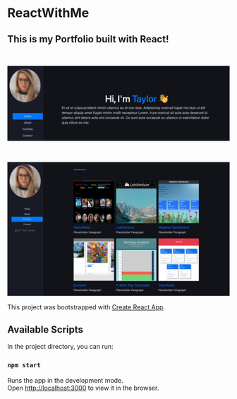 # ReactWithMe

## This is my Portfolio built with React!
<br>

![Example Screenshot](src/img/example-pic.png)

<br>

![Example Screenshot](src/img/portfolio-pic.png)
<br>

This project was bootstrapped with [Create React App](https://github.com/facebook/create-react-app).

## Available Scripts

In the project directory, you can run:

### `npm start`

Runs the app in the development mode.\
Open [http://localhost:3000](http://localhost:3000) to view it in the browser.

